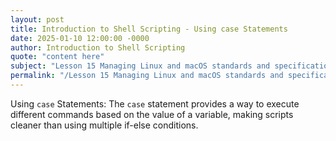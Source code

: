 ```yaml
---
layout: post
title: Introduction to Shell Scripting - Using case Statements
date: 2025-01-10 12:00:00 -0000
author: Introduction to Shell Scripting
quote: "content here"
subject: "Lesson 15 Managing Linux and macOS standards and specifications"
permalink: "/Lesson 15 Managing Linux and macOS standards and specifications/Introduction to Shell Scripting/Introduction to Shell Scripting - Using case Statements"
---
```


Using `case` Statements: The `case` statement provides a way to execute different commands based on the value of a variable, making scripts cleaner than using multiple if-else conditions.

